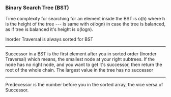 ### Binary Search Tree (BST)

Time complexity for searching for an element inside the BST is o(h) where h is the height of the tree --- is same with o(logn) in case the tree is balanced, as if tree is balanced it's height is o(logn).

Inorder Traversal is always sorted for BST

---

Successor in a BST is the first element after you in sorted order (Inorder Traversal)
which means, the smallest node at your right subtrees.
If the node has no right node, and you want to get it's successor, then return the root of the whole chain.
The largest value in the tree has no successor

---

Predecessor is the number before you in the sorted array, the vice versa of Successor.
